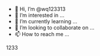 - 👋 Hi, I’m @wq123313
- 👀 I’m interested in ...
- 🌱 I’m currently learning ...
- 💞️ I’m looking to collaborate on ...
- 📫 How to reach me ...

<!---
wq123313/wq123313 is a ✨ special ✨ repository because its `README.md` (this file) appears on your GitHub profile.
You can click the Preview link to take a look at your changes.
--->



1233
